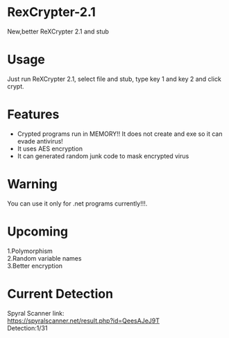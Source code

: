 # RexCrypter-2.1
New,better ReXCrypter 2.1 and stub    
# Usage     
Just run ReXCrypter 2.1, select file and stub, type key 1 and key 2 and click crypt.    
# Features      
* Crypted programs run in MEMORY!! It does not create and exe so it can evade antivirus!      
* It uses AES encryption      
* It can generated random junk code to mask encrypted virus       
# Warning     
You can use it only for .net programs currently!!!.      
# Upcoming
1.Polymorphism      
2.Random variable names     
3.Better encryption     
#  Current Detection      
Spyral Scanner link:        
https://spyralscanner.net/result.php?id=QeesAJeJ9T        
Detection:1/31
